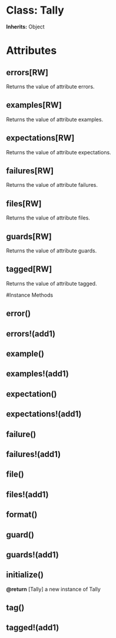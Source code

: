 # Class: Tally
**Inherits:** Object
    



# Attributes
## errors[RW] [](#attribute-i-errors)
Returns the value of attribute errors.

## examples[RW] [](#attribute-i-examples)
Returns the value of attribute examples.

## expectations[RW] [](#attribute-i-expectations)
Returns the value of attribute expectations.

## failures[RW] [](#attribute-i-failures)
Returns the value of attribute failures.

## files[RW] [](#attribute-i-files)
Returns the value of attribute files.

## guards[RW] [](#attribute-i-guards)
Returns the value of attribute guards.

## tagged[RW] [](#attribute-i-tagged)
Returns the value of attribute tagged.


#Instance Methods
## error() [](#method-i-error)

## errors!(add1) [](#method-i-errors!)

## example() [](#method-i-example)

## examples!(add1) [](#method-i-examples!)

## expectation() [](#method-i-expectation)

## expectations!(add1) [](#method-i-expectations!)

## failure() [](#method-i-failure)

## failures!(add1) [](#method-i-failures!)

## file() [](#method-i-file)

## files!(add1) [](#method-i-files!)

## format() [](#method-i-format)

## guard() [](#method-i-guard)

## guards!(add1) [](#method-i-guards!)

## initialize() [](#method-i-initialize)

**@return** [Tally] a new instance of Tally

## tag() [](#method-i-tag)

## tagged!(add1) [](#method-i-tagged!)

